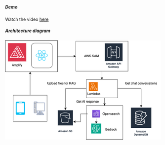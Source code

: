 
##### Demo
Watch the video [here](https://drive.google.com/file/d/1HBxGM3O0dpbeq_3aCy5Ibvs5nexBeUaI/view?usp=sharing)

##### Architecture diagram
![sambot-diagram](assets/images/sambot.drawio.png)
